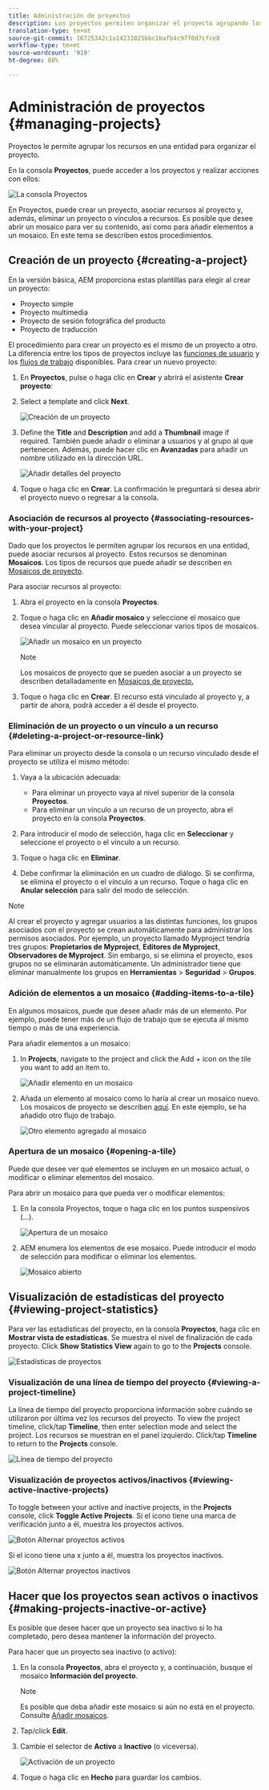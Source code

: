 ```yaml
---
title: Administración de proyectos
description: Los proyectos permiten organizar el proyecto agrupando los recursos en una entidad a la que se puede acceder y administrar en la consola Proyectos
translation-type: tm+mt
source-git-commit: 16725342c1a14231025bbc1bafb4c97f0d7cfce8
workflow-type: tm+mt
source-wordcount: '919'
ht-degree: 80%

---
```



# Administración de proyectos {#managing-projects}

Proyectos le permite agrupar los recursos en una entidad para organizar el proyecto.

En la consola **Proyectos**, puede acceder a los proyectos y realizar acciones con ellos:

![La consola Proyectos](/help/sites-cloud/authoring/assets/projects-console-detail.png)

En Proyectos, puede crear un proyecto, asociar recursos al proyecto y, además, eliminar un proyecto o vínculos a recursos. Es posible que desee abrir un mosaico para ver su contenido, así como para añadir elementos a un mosaico. En este tema se describen estos procedimientos.

## Creación de un proyecto    {#creating-a-project}

En la versión básica, AEM proporciona estas plantillas para elegir al crear un proyecto:

* Proyecto simple
* Proyecto multimedia
* Proyecto de sesión fotográfica del producto
* Proyecto de traducción

El procedimiento para crear un proyecto es el mismo de un proyecto a otro. La diferencia entre los tipos de proyectos incluye las [funciones de usuario](/help/sites-cloud/authoring/projects/overview.md) y los [flujos de trabajo](/help/sites-cloud/authoring/projects/workflows.md) disponibles. Para crear un nuevo proyecto:

1. En **Proyectos**, pulse o haga clic en **Crear** y abrirá el asistente **Crear proyecto**:
1. Select a template and click **Next**.

   ![Creación de un proyecto](/help/sites-cloud/authoring/assets/projects-create.png)

1. Define the **Title** and **Description** and add a **Thumbnail** image if required. También puede añadir o eliminar a usuarios y al grupo al que pertenecen. Además, puede hacer clic en **Avanzadas** para añadir un nombre utilizado en la dirección URL.

   ![Añadir detalles del proyecto](/help/sites-cloud/authoring/assets/projects-title.png)

1. Toque o haga clic en **Crear**. La confirmación le preguntará si desea abrir el proyecto nuevo o regresar a la consola.

### Asociación de recursos al proyecto {#associating-resources-with-your-project}

Dado que los proyectos le permiten agrupar los recursos en una entidad, puede asociar recursos al proyecto. Estos recursos se denominan **Mosaicos**. Los tipos de recursos que puede añadir se describen en [Mosaicos de proyecto](/help/sites-cloud/authoring/projects/overview.md#project-tiles).

Para asociar recursos al proyecto:

1. Abra el proyecto en la consola **Proyectos**.
1. Toque o haga clic en **Añadir mosaico** y seleccione el mosaico que desea vincular al proyecto. Puede seleccionar varios tipos de mosaicos.

   ![Añadir un mosaico en un proyecto](/help/sites-cloud/authoring/assets/projects-add-tile.png)

   >[!NOTE]
   >
   >Los mosaicos de proyecto que se pueden asociar a un proyecto se describen detalladamente en [Mosaicos de proyecto.](/help/sites-cloud/authoring/projects/overview.md#project-tiles)

1. Toque o haga clic en **Crear**. El recurso está vinculado al proyecto y, a partir de ahora, podrá acceder a él desde el proyecto.

### Eliminación de un proyecto o un vínculo a un recurso {#deleting-a-project-or-resource-link}

Para eliminar un proyecto desde la consola o un recurso vinculado desde el proyecto se utiliza el mismo método: 

1. Vaya a la ubicación adecuada:

   * Para eliminar un proyecto vaya al nivel superior de la consola **Proyectos**.
   * Para eliminar un vínculo a un recurso de un proyecto, abra el proyecto en la consola **Proyectos**.

1. Para introducir el modo de selección, haga clic en **Seleccionar** y seleccione el proyecto o el vínculo a un recurso.
1. Toque o haga clic en **Eliminar**.

1. Debe confirmar la eliminación en un cuadro de diálogo. Si se confirma, se elimina el proyecto o el vínculo a un recurso. Toque o haga clic en **Anular selección** para salir del modo de selección.

>[!NOTE]
>
>Al crear el proyecto y agregar usuarios a las distintas funciones, los grupos asociados con el proyecto se crean automáticamente para administrar los permisos asociados. Por ejemplo, un proyecto llamado Myproject tendría tres grupos: **Propietarios de Myproject**, **Editores de Myproject**, **Observadores de Myproject**. Sin embargo, si se elimina el proyecto, esos grupos no se eliminarán automáticamente. Un administrador tiene que eliminar manualmente los grupos en **Herramientas** > **Seguridad** > **Grupos**.

### Adición de elementos a un mosaico {#adding-items-to-a-tile}

En algunos mosaicos, puede que desee añadir más de un elemento. Por ejemplo, puede tener más de un flujo de trabajo que se ejecuta al mismo tiempo o más de una experiencia.

Para añadir elementos a un mosaico:

1. In **Projects**, navigate to the project and click the Add + icon on the tile you want to add an item to.

   ![Añadir elemento en un mosaico](/help/sites-cloud/authoring/assets/projects-workflows-1.png)

1. Añada un elemento al mosaico como lo haría al crear un mosaico nuevo. Los mosaicos de proyecto se describen [aquí](/help/sites-cloud/authoring/projects/overview.md#project-tiles). En este ejemplo, se ha añadido otro flujo de trabajo.

   ![Otro elemento agregado al mosaico](/help/sites-cloud/authoring/assets/projects-workflows-2.png)

### Apertura de un mosaico {#opening-a-tile}

Puede que desee ver qué elementos se incluyen en un mosaico actual, o modificar o eliminar elementos del mosaico.

Para abrir un mosaico para que pueda ver o modificar elementos:

1. En la consola Proyectos, toque o haga clic en los puntos suspensivos (…).

   ![Apertura de un mosaico](/help/sites-cloud/authoring/assets/projects-open-tile.png)

1. AEM enumera los elementos de ese mosaico. Puede introducir el modo de selección para modificar o eliminar los elementos.

   ![Mosaico abierto](/help/sites-cloud/authoring/assets/projects-opened-tile.png)

## Visualización de estadísticas del proyecto {#viewing-project-statistics}

Para ver las estadísticas del proyecto, en la consola **Proyectos**, haga clic en **Mostrar vista de estadísticas**. Se muestra el nivel de finalización de cada proyecto. Click **Show Statistics View** again to go to the **Projects** console.

![Estadísticas de proyectos](/help/sites-cloud/authoring/assets/projects-stats.png)

### Visualización de una línea de tiempo del proyecto {#viewing-a-project-timeline}

La línea de tiempo del proyecto proporciona información sobre cuándo se utilizaron por última vez los recursos del proyecto. To view the project timeline, click/tap **Timeline**, then enter selection mode and select the project. Los recursos se muestran en el panel izquierdo. Click/tap **Timeline** to return to the **Projects** console.

![Línea de tiempo del proyecto](/help/sites-cloud/authoring/assets/projects-timeline.png)

### Visualización de proyectos activos/inactivos {#viewing-active-inactive-projects}

To toggle between your active and inactive projects, in the **Projects** console, click **Toggle Active Projects**. Si el icono tiene una marca de verificación junto a él, muestra los proyectos activos.

![Botón Alternar proyectos activos](/help/sites-cloud/authoring/assets/projects-active.png)

Si el icono tiene una x junto a él, muestra los proyectos inactivos.

![Botón Alternar proyectos inactivos](/help/sites-cloud/authoring/assets/projects-inactive.png)

## Hacer que los proyectos sean activos o inactivos {#making-projects-inactive-or-active}

Es posible que desee hacer que un proyecto sea inactivo si lo ha completado, pero desea mantener la información del proyecto.

Para hacer que un proyecto sea inactivo (o activo):

1. En la consola **Proyectos**, abra el proyecto y, a continuación, busque el mosaico **Información del proyecto**.

   >[!NOTE]
   Es posible que deba añadir este mosaico si aún no está en el proyecto. Consulte [Añadir mosaicos](#adding-items-to-a-tile).

1. Tap/click **Edit**.
1. Cambie el selector de **Activo** a **Inactivo** (o viceversa).

   ![Activación de un proyecto](/help/sites-cloud/authoring/assets/projects-activate.png)

1. Toque o haga clic en **Hecho** para guardar los cambios.

